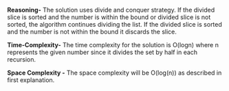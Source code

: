 **Reasoning-**
The solution uses divide and conquer strategy. If the divided slice is sorted and the number is within the bound or divided slice is not sorted, the algorithm continues dividing the list. If the divided slice is sorted and the number is not within the bound it discards the slice.

**Time-Complexity-**
The time complexity for the solution is O(logn) where n represents the given number since it divides the set by half in each recursion.

**Space Complexity -** The space complexity will be O(log(n)) as described in first explanation.


